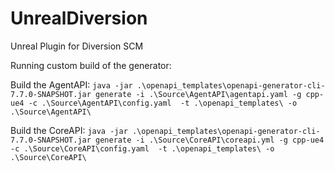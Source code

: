 # UnrealDiversion
Unreal Plugin for Diversion SCM


Running custom build of the generator:

Build the AgentAPI:
`java -jar .\openapi_templates\openapi-generator-cli-7.7.0-SNAPSHOT.jar generate -i .\Source\AgentAPI\agentapi.yaml -g cpp-ue4 -c .\Source\AgentAPI\config.yaml  -t .\openapi_templates\ -o .\Source\AgentAPI\`

Build the CoreAPI:
`java -jar .\openapi_templates\openapi-generator-cli-7.7.0-SNAPSHOT.jar generate -i .\Source\CoreAPI\coreapi.yml -g cpp-ue4 -c .\Source\CoreAPI\config.yaml  -t .\openapi_templates\ -o .\Source\CoreAPI\`